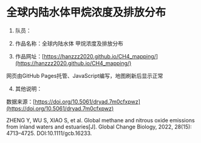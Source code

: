 # 全球内陆水体甲烷浓度及排放分布

1. 队员：

2. 作品名称：全球内陆水体
甲烷浓度及排放分布

3. 作品网址：[https://hanzzz2020.github.io/CH4_mapping/](https://hanzzz2020.github.io/CH4_mapping/)

  网页由GitHub Pages托管、JavaScript编写，地图刷新后显示正常

4. 其他说明：

  数据来源：[https://doi.org/10.5061/dryad.7m0cfxpwz](https://doi.org/10.5061/dryad.7m0cfxpwz)

  ZHENG Y, WU S, XIAO S, et al. Global methane and nitrous oxide emissions from inland waters and estuaries[J]. Global Change Biology, 2022, 28(15): 4713–4725. DOI:10.1111/gcb.16233.

